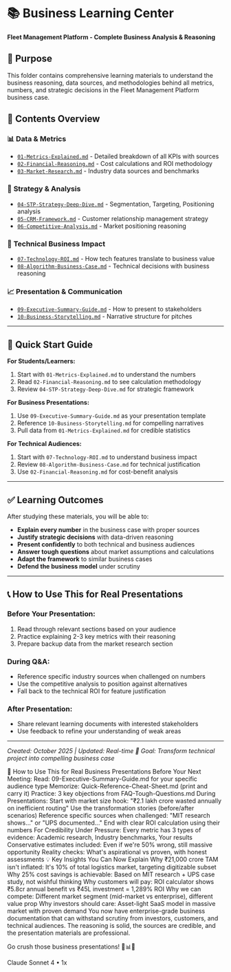 # 📚 Business Learning Center
**Fleet Management Platform - Complete Business Analysis & Reasoning**

## 🎯 Purpose
This folder contains comprehensive learning materials to understand the business reasoning, data sources, and methodologies behind all metrics, numbers, and strategic decisions in the Fleet Management Platform business case.

## 📂 Contents Overview

### 📊 **Data & Metrics**
- [`01-Metrics-Explained.md`](01-Metrics-Explained.md) - Detailed breakdown of all KPIs with sources
- [`02-Financial-Reasoning.md`](02-Financial-Reasoning.md) - Cost calculations and ROI methodology
- [`03-Market-Research.md`](03-Market-Research.md) - Industry data sources and benchmarks

### 🎯 **Strategy & Analysis**
- [`04-STP-Strategy-Deep-Dive.md`](04-STP-Strategy-Deep-Dive.md) - Segmentation, Targeting, Positioning analysis
- [`05-CRM-Framework.md`](05-CRM-Framework.md) - Customer relationship management strategy
- [`06-Competitive-Analysis.md`](06-Competitive-Analysis.md) - Market positioning reasoning

### 🔧 **Technical Business Impact**
- [`07-Technology-ROI.md`](07-Technology-ROI.md) - How tech features translate to business value
- [`08-Algorithm-Business-Case.md`](08-Algorithm-Business-Case.md) - Technical decisions with business reasoning

### 📈 **Presentation & Communication**
- [`09-Executive-Summary-Guide.md`](09-Executive-Summary-Guide.md) - How to present to stakeholders
- [`10-Business-Storytelling.md`](10-Business-Storytelling.md) - Narrative structure for pitches

---

## 🚀 Quick Start Guide

**For Students/Learners:**
1. Start with `01-Metrics-Explained.md` to understand the numbers
2. Read `02-Financial-Reasoning.md` to see calculation methodology
3. Review `04-STP-Strategy-Deep-Dive.md` for strategic framework

**For Business Presentations:**
1. Use `09-Executive-Summary-Guide.md` as your presentation template
2. Reference `10-Business-Storytelling.md` for compelling narratives
3. Pull data from `01-Metrics-Explained.md` for credible statistics

**For Technical Audiences:**
1. Start with `07-Technology-ROI.md` to understand business impact
2. Review `08-Algorithm-Business-Case.md` for technical justification
3. Use `02-Financial-Reasoning.md` for cost-benefit analysis

---

## ✅ Learning Outcomes

After studying these materials, you will be able to:

- **Explain every number** in the business case with proper sources
- **Justify strategic decisions** with data-driven reasoning
- **Present confidently** to both technical and business audiences
- **Answer tough questions** about market assumptions and calculations
- **Adapt the framework** to similar business cases
- **Defend the business model** under scrutiny

---

## 📞 How to Use This for Real Presentations

### Before Your Presentation:
1. Read through relevant sections based on your audience
2. Practice explaining 2-3 key metrics with their reasoning
3. Prepare backup data from the market research section

### During Q&A:
- Reference specific industry sources when challenged on numbers
- Use the competitive analysis to position against alternatives
- Fall back to the technical ROI for feature justification

### After Presentation:
- Share relevant learning documents with interested stakeholders
- Use feedback to refine your understanding of weak areas

---

*Created: October 2025 | Updated: Real-time*
*🎯 Goal: Transform technical project into compelling business case*





🚀 How to Use This for Real Business Presentations
Before Your Next Meeting:
Read: 09-Executive-Summary-Guide.md for your specific audience type
Memorize: Quick-Reference-Cheat-Sheet.md (print and carry it)
Practice: 3 key objections from FAQ-Tough-Questions.md
During Presentations:
Start with market size hook: "₹2.1 lakh crore wasted annually on inefficient routing"
Use the transformation stories (before/after scenarios)
Reference specific sources when challenged: "MIT research shows..." or "UPS documented..."
End with clear ROI calculation using their numbers
For Credibility Under Pressure:
Every metric has 3 types of evidence: Academic research, Industry benchmarks, Your results
Conservative estimates included: Even if we're 50% wrong, still massive opportunity
Reality checks: What's aspirational vs proven, with honest assessments
💡 Key Insights You Can Now Explain
Why ₹21,000 crore TAM isn't inflated: It's 10% of total logistics market, targeting digitizable subset
Why 25% cost savings is achievable: Based on MIT research + UPS case study, not wishful thinking
Why customers will pay: ROI calculator shows ₹5.8cr annual benefit vs ₹45L investment = 1,289% ROI
Why we can compete: Different market segment (mid-market vs enterprise), different value prop
Why investors should care: Asset-light SaaS model in massive market with proven demand
You now have enterprise-grade business documentation that can withstand scrutiny from investors, customers, and technical audiences. The reasoning is solid, the sources are credible, and the presentation materials are professional.

Go crush those business presentations! 🎯📊💪

Claude Sonnet 4 • 1x